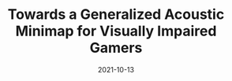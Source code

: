 ---
title: Towards a Generalized Acoustic Minimap for Visually Impaired Gamers
image: /src/assets/img/minimap/minimaphighlight.png
date:  2021-10-13
conference: "UIST'21"
short_desc: "We developed and showcase four acoustic minimap techniques which represent a breadth of ideas for how an acoustic minimap might work: a companion smartphone app, echolocation, a directional scanner, and a simple menu. Each technique is designed to communicate information about the area around the player within a game world"
---
